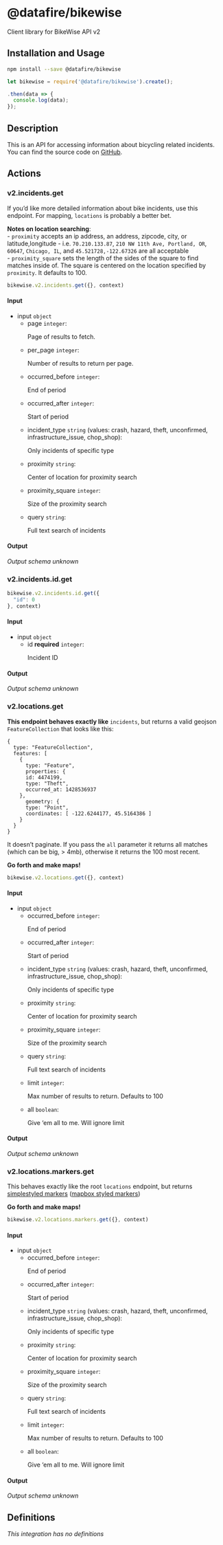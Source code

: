 # @datafire/bikewise

Client library for BikeWise API v2

## Installation and Usage
```bash
npm install --save @datafire/bikewise
```
```js
let bikewise = require('@datafire/bikewise').create();

.then(data => {
  console.log(data);
});
```

## Description

<p>This is an API for accessing information about bicycling related incidents. You can find the source code on <a href="https://github.com/bikeindex/bikewise">GitHub</a>.</p>


## Actions

### v2.incidents.get

<p>If you’d like more detailed information about bike incidents, use this endpoint. For mapping, <code>locations</code> is probably a better bet.</p>

<p><strong>Notes on location searching</strong>: <br />
- <code>proximity</code> accepts an ip address, an address, zipcode, city, or latitude,longitude - i.e. <code>70.210.133.87</code>, <code>210 NW 11th Ave, Portland, OR</code>, <code>60647</code>, <code>Chicago, IL</code>, and <code>45.521728,-122.67326</code> are all acceptable<br />
- <code>proximity_square</code> sets the length of the sides of the square to find matches inside of. The square is centered on the location specified by <code>proximity</code>. It defaults to 100.</p>



```js
bikewise.v2.incidents.get({}, context)
```

#### Input
* input `object`
  * page `integer`: <p>Page of results to fetch.</p>
  * per_page `integer`: <p>Number of results to return per page.</p>
  * occurred_before `integer`: <p>End of period</p>
  * occurred_after `integer`: <p>Start of period</p>
  * incident_type `string` (values: crash, hazard, theft, unconfirmed, infrastructure_issue, chop_shop): <p>Only incidents of specific type</p>
  * proximity `string`: <p>Center of location for proximity search</p>
  * proximity_square `integer`: <p>Size of the proximity search</p>
  * query `string`: <p>Full text search of incidents</p>

#### Output
*Output schema unknown*

### v2.incidents.id.get



```js
bikewise.v2.incidents.id.get({
  "id": 0
}, context)
```

#### Input
* input `object`
  * id **required** `integer`: <p>Incident ID</p>

#### Output
*Output schema unknown*

### v2.locations.get
<p><strong>This endpoint behaves exactly like</strong> <code>incidents</code>, but returns a valid geojson <code>FeatureCollection</code> that looks like this:</p>

<pre><code>{
  type: "FeatureCollection",
  features: [
    {
      type: "Feature",
      properties: {
      id: 4474199,
      type: "Theft",
      occurred_at: 1428536937
    },
      geometry: {
      type: "Point",
      coordinates: [ -122.6244177, 45.5164386 ]
    }
  }
}
</code></pre>

<p>It doesn’t paginate. If you pass the <code>all</code> parameter it returns all matches (which can be big, &gt; 4mb), otherwise it returns the 100 most recent.</p>

<p><strong>Go forth and make maps!</strong></p>



```js
bikewise.v2.locations.get({}, context)
```

#### Input
* input `object`
  * occurred_before `integer`: <p>End of period</p>
  * occurred_after `integer`: <p>Start of period</p>
  * incident_type `string` (values: crash, hazard, theft, unconfirmed, infrastructure_issue, chop_shop): <p>Only incidents of specific type</p>
  * proximity `string`: <p>Center of location for proximity search</p>
  * proximity_square `integer`: <p>Size of the proximity search</p>
  * query `string`: <p>Full text search of incidents</p>
  * limit `integer`: <p>Max number of results to return. Defaults to 100</p>
  * all `boolean`: <p>Give ‘em all to me. Will ignore limit</p>

#### Output
*Output schema unknown*

### v2.locations.markers.get
<p>This behaves exactly like the root <code>locations</code> endpoint, but returns <a href="https://github.com/mapbox/simplestyle-spec">simplestyled markers</a> (<a href="https://www.mapbox.com/guides/markers/#simple-style">mapbox styled markers</a>)</p>

<p><strong>Go forth and make maps!</strong></p>



```js
bikewise.v2.locations.markers.get({}, context)
```

#### Input
* input `object`
  * occurred_before `integer`: <p>End of period</p>
  * occurred_after `integer`: <p>Start of period</p>
  * incident_type `string` (values: crash, hazard, theft, unconfirmed, infrastructure_issue, chop_shop): <p>Only incidents of specific type</p>
  * proximity `string`: <p>Center of location for proximity search</p>
  * proximity_square `integer`: <p>Size of the proximity search</p>
  * query `string`: <p>Full text search of incidents</p>
  * limit `integer`: <p>Max number of results to return. Defaults to 100</p>
  * all `boolean`: <p>Give ‘em all to me. Will ignore limit</p>

#### Output
*Output schema unknown*



## Definitions

*This integration has no definitions*
